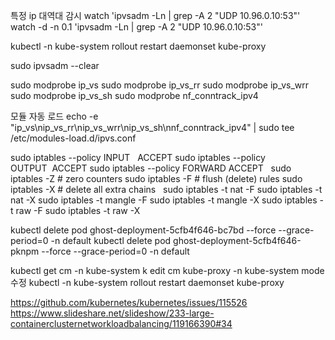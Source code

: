 

특정 ip 대역대 감시
watch 'ipvsadm -Ln | grep -A 2 "UDP  10.96.0.10:53"'
watch -d -n 0.1 'ipvsadm -Ln | grep -A 2 "UDP  10.96.0.10:53"'

kubectl -n kube-system rollout restart daemonset kube-proxy


sudo ipvsadm --clear

sudo modprobe ip_vs
sudo modprobe ip_vs_rr
sudo modprobe ip_vs_wrr
sudo modprobe ip_vs_sh
sudo modprobe nf_conntrack_ipv4

모듈 자동 로드
echo -e "ip_vs\nip_vs_rr\nip_vs_wrr\nip_vs_sh\nnf_conntrack_ipv4" | sudo tee /etc/modules-load.d/ipvs.conf


sudo iptables --policy INPUT   ACCEPT
sudo iptables --policy OUTPUT  ACCEPT
sudo iptables --policy FORWARD ACCEPT
 
sudo iptables -Z # zero counters
sudo iptables -F # flush (delete) rules
sudo iptables -X # delete all extra chains
 
sudo iptables -t nat -F
sudo iptables -t nat -X
sudo iptables -t mangle -F
sudo iptables -t mangle -X
sudo iptables -t raw -F
sudo iptables -t raw -X

kubectl delete pod ghost-deployment-5cfb4f646-bc7bd --force --grace-period=0 -n default
kubectl delete pod ghost-deployment-5cfb4f646-pknpm --force --grace-period=0 -n default


kubectl get cm -n kube-system
k edit cm kube-proxy -n kube-system
mode 수정
kubectl -n kube-system rollout restart daemonset kube-proxy


https://github.com/kubernetes/kubernetes/issues/115526
https://www.slideshare.net/slideshow/233-large-containerclusternetworkloadbalancing/119166390#34